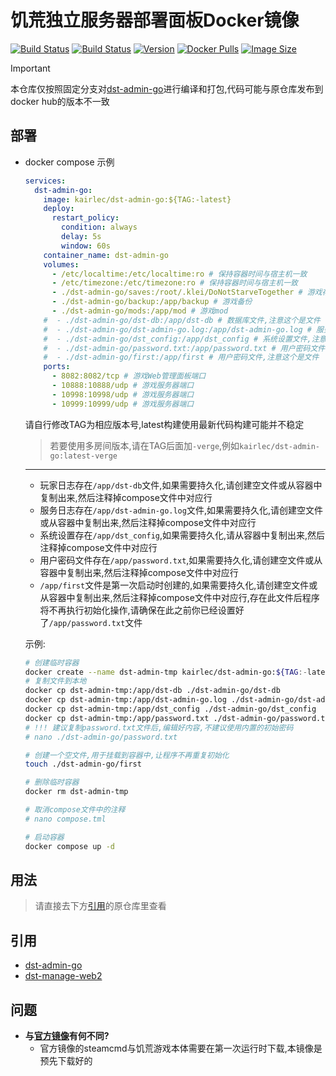 # 饥荒独立服务器部署面板Docker镜像
[![Build Status](https://github.com/kairlec/dst-admin-go-docker/workflows/dst-admin-go/badge.svg)](https://github.com/kairlec/dst-admin-go-docker/actions)
[![Build Status](https://github.com/kairlec/dst-admin-go-docker/workflows/dst-admin-go-verge/badge.svg)](https://github.com/kairlec/dst-admin-go-docker/actions)
[![Version](https://img.shields.io/docker/v/kairlec/dst-admin-go/latest)](https://github.com/hujinbo23/dst-admin-go)
[![Docker Pulls](https://img.shields.io/docker/pulls/kairlec/dst-admin-go)](https://hub.docker.com/r/kairlec/dst-admin-go/)
[![Image Size](https://img.shields.io/docker/image-size/kairlec/dst-admin-go/latest)](https://hub.docker.com/r/kairlec/dst-admin-go/)

> [!IMPORTANT]  
> 本仓库仅按照固定分支对[dst-admin-go](https://github.com/carrot-hu23/dst-admin-go)进行编译和打包,代码可能与原仓库发布到docker hub的版本不一致


## 部署
- docker compose 示例
    ```yaml
    services:
      dst-admin-go:
        image: kairlec/dst-admin-go:${TAG:-latest}
        deploy:
          restart_policy:
            condition: always
            delay: 5s
            window: 60s
        container_name: dst-admin-go
        volumes:
          - /etc/localtime:/etc/localtime:ro # 保持容器时间与宿主机一致
          - /etc/timezone:/etc/timezone:ro # 保持容器时间与宿主机一致
          - ./dst-admin-go/saves:/root/.klei/DoNotStarveTogether # 游戏存档
          - ./dst-admin-go/backup:/app/backup # 游戏备份
          - ./dst-admin-go/mods:/app/mod # 游戏mod
        #  - ./dst-admin-go/dst-db:/app/dst-db # 数据库文件,注意这个是文件
        #  - ./dst-admin-go/dst-admin-go.log:/app/dst-admin-go.log # 服务日志文件,注意这个是文件
        #  - ./dst-admin-go/dst_config:/app/dst_config # 系统设置文件,注意这个是文件
        #  - ./dst-admin-go/password.txt:/app/password.txt # 用户密码文件,注意这个是文件
        #  - ./dst-admin-go/first:/app/first # 用户密码文件,注意这个是文件
        ports:
          - 8082:8082/tcp # 游戏Web管理面板端口
          - 10888:10888/udp # 游戏服务器端口
          - 10998:10998/udp # 游戏服务器端口
          - 10999:10999/udp # 游戏服务器端口
    ```
  请自行修改TAG为相应版本号,latest构建使用最新代码构建可能并不稳定

  > 若要使用多房间版本,请在TAG后面加`-verge`,例如`kairlec/dst-admin-go:latest-verge`
  
  ---
  - 玩家日志存在`/app/dst-db`文件,如果需要持久化,请创建空文件或从容器中复制出来,然后注释掉compose文件中对应行
  - 服务日志存在`/app/dst-admin-go.log`文件,如果需要持久化,请创建空文件或从容器中复制出来,然后注释掉compose文件中对应行
  - 系统设置存在`/app/dst_config`,如果需要持久化,请从容器中复制出来,然后注释掉compose文件中对应行
  - 用户密码文件存在`/app/password.txt`,如果需要持久化,请创建空文件或从容器中复制出来,然后注释掉compose文件中对应行
  - `/app/first`文件是第一次启动时创建的,如果需要持久化,请创建空文件或从容器中复制出来,然后注释掉compose文件中对应行,存在此文件后程序将不再执行初始化操作,请确保在此之前你已经设置好了`/app/password.txt`文件
  
  示例:
  ```bash
  # 创建临时容器
  docker create --name dst-admin-tmp kairlec/dst-admin-go:${TAG:-latest}
  # 复制文件到本地
  docker cp dst-admin-tmp:/app/dst-db ./dst-admin-go/dst-db
  docker cp dst-admin-tmp:/app/dst-admin-go.log ./dst-admin-go/dst-admin-go.log
  docker cp dst-admin-tmp:/app/dst_config ./dst-admin-go/dst_config
  docker cp dst-admin-tmp:/app/password.txt ./dst-admin-go/password.txt
  # !!! 建议复制password.txt文件后,编辑好内容,不建议使用内置的初始密码
  # nano ./dst-admin-go/password.txt

  # 创建一个空文件,用于挂载到容器中,让程序不再重复初始化
  touch ./dst-admin-go/first
  
  # 删除临时容器
  docker rm dst-admin-tmp
  
  # 取消compose文件中的注释
  # nano compose.tml
  
  # 启动容器
  docker compose up -d
  ```
## 用法
> 请直接去下方[引用](#引用)的原仓库里查看


## 引用
- [dst-admin-go](https://github.com/carrot-hu23/dst-admin-go)
- [dst-manage-web2](https://github.com/carrot-hu23/dst-manage-web2)

## 问题
- **与[官方镜像](https://hub.docker.com/r/carrot-hu23/dst-admin-go)有何不同?**
  - 官方镜像的steamcmd与饥荒游戏本体需要在第一次运行时下载,本镜像是预先下载好的
